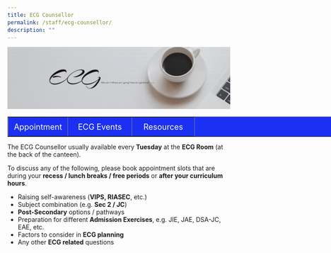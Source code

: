 ```yaml
---
title: ECG Counsellor
permalink: /staff/ecg-counsellor/
description: ""
---
```

![](/images/ECG.jpg)

<table border="1" style="box-sizing: border-box; border-collapse: collapse; border-spacing: 0px; background-color: rgb(27, 48, 242); width: 737px;"><tbody style="box-sizing: border-box;"><tr style="box-sizing: border-box; height: 43px;"><td style="box-sizing: border-box; padding: 0px; width: 135.25px; text-align: center; height: 43px;"><span style="box-sizing: border-box; font-size: 18px; color: rgb(255, 255, 255);"><a href="https://go.gov.sg/ecggms-appt" target="_blank" rel="noopener" style="box-sizing: border-box; background-color: transparent; color: rgb(255, 255, 255); text-decoration: none;">Appointment</a></span></td><td style="box-sizing: border-box; padding: 0px; width: 144.75px; text-align: center; height: 43px;"><span style="box-sizing: border-box; font-size: 18px; color: rgb(255, 255, 255);"><a href="http://www.myskillsfuture.gov.sg/content/student/en/secondary/education-guide/events.html" target="_blank" rel="noopener" style="box-sizing: border-box; background-color: transparent; color: rgb(255, 255, 255); text-decoration: none;">ECG Events</a></span></td><td style="box-sizing: border-box; padding: 0px; width: 142px; text-align: center; height: 43px;"><span style="box-sizing: border-box; font-size: 18px; color: rgb(255, 255, 255);"><a href="https://geylangmethodistsec.moe.edu.sg/ecg-resources/" target="_blank" rel="noopener" style="box-sizing: border-box; background-color: transparent; color: rgb(255, 255, 255); text-decoration: none;">Resources</a></span></td></tr></tbody></table>

The ECG Counsellor usually available every **Tuesday** at the **ECG Room** (at the back of the canteen).

To discuss any of the following, please book appointment slots that are during your **recess / lunch breaks / free periods** or **after your curriculum hours**.

*   Raising self-awareness (**VIPS, RIASEC**, etc.)
*   Subject combination (e.g. **Sec 2 / JC**)
*   **Post-Secondary** options / pathways
*   Preparation for different **Admission Exercises**, e.g. JIE, JAE, DSA-JC, EAE, etc.
*   Factors to consider in **ECG planning**
*   Any other **ECG related** questions